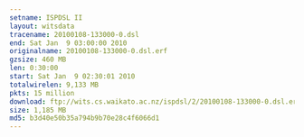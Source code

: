```yaml
---
setname: ISPDSL II
layout: witsdata
tracename: 20100108-133000-0.dsl
end: Sat Jan  9 03:00:00 2010
originalname: 20100108-133000-0.dsl.erf
gzsize: 460 MB
len: 0:30:00
start: Sat Jan  9 02:30:01 2010
totalwirelen: 9,133 MB
pkts: 15 million
download: ftp://wits.cs.waikato.ac.nz/ispdsl/2/20100108-133000-0.dsl.erf.gz
size: 1,185 MB
md5: b3d40e50b35a794b9b70e28c4f6066d1
---
```

